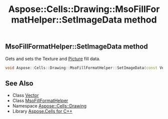 ﻿---
title: Aspose::Cells::Drawing::MsoFillFormatHelper::SetImageData method
linktitle: SetImageData
second_title: Aspose.Cells for C++ API Reference
description: 'Aspose::Cells::Drawing::MsoFillFormatHelper::SetImageData method. Gets and sets the Texture and Picture fill data in C++.'
type: docs
weight: 1300
url: /cpp/aspose.cells.drawing/msofillformathelper/setimagedata/
---
## MsoFillFormatHelper::SetImageData method


Gets and sets the Texture and [Picture](../../picture/) fill data.

```cpp
void Aspose::Cells::Drawing::MsoFillFormatHelper::SetImageData(const Vector<uint8_t> &value)
```

## See Also

* Class [Vector](../../../aspose.cells/vector/)
* Class [MsoFillFormatHelper](../)
* Namespace [Aspose::Cells::Drawing](../../)
* Library [Aspose.Cells for C++](../../../)
